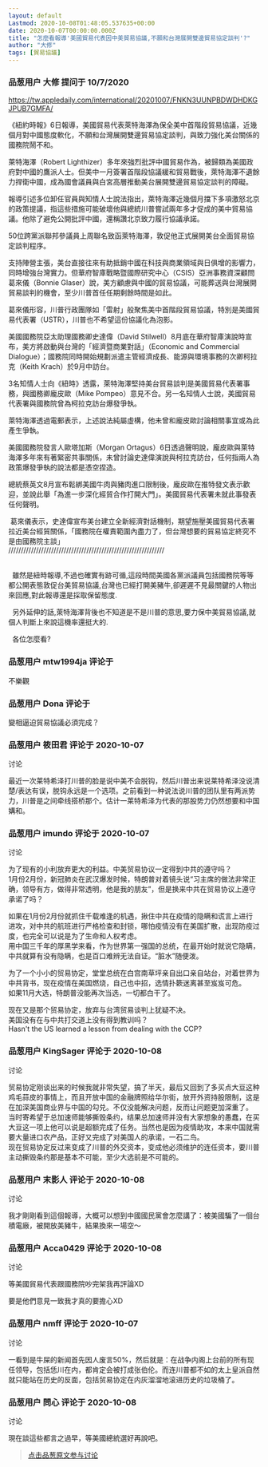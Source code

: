 ```yaml
---
layout: default
Lastmod: 2020-10-08T01:48:05.537635+00:00
date: 2020-10-07T00:00:00.000Z
title: "怎麼看報導'美國貿易代表因中美貿易協議,不願和台灣展開雙邊貿易協定談判'?"
author: "大修"
tags: [貿易協議]
---
```



### 品葱用户 **大修** 提问于 10/7/2020
    
https://tw.appledaily.com/international/20201007/FNKN3UUNPBDWDHDKGJPUB7GMFA/  
  
《紐約時報》6日報導，美國貿易代表萊特海澤為保全美中首階段貿易協議，近幾個月對中國態度軟化，不願和台灣展開雙邊貿易協定談判，與致力強化美台關係的國務院鬧不和。  
  
  
萊特海澤（Robert Lighthizer）多年來強烈批評中國貿易作為，被歸類為美國政府對中國的鷹派人士。但美中一月簽署首階段協議緩和貿易戰後，萊特海澤不遺餘力捍衛中國，成為國會議員與白宮高層推動美台展開雙邊貿易協定談判的障礙。  
  
報導引述多位卸任官員與知情人士說法指出，萊特海澤近幾個月擋下多項激怒北京的政策提議，指這些措施可能破壞他與總統川普嘗試兩年多才促成的美中貿易協議。他除了避免公開批評中國，還稱讚北京致力履行協議承諾。  
  
50位跨黨派聯邦參議員上周聯名致函萊特海澤，敦促他正式展開美台全面貿易協定談判程序。  
  
支持陣營主張，美台直接往來有助抵銷中國在科技與商業領域與日俱增的影響力，同時增強台灣實力。但華府智庫戰略暨國際研究中心（CSIS）亞洲事務資深顧問葛來儀（Bonnie Glaser）說，美方顧慮與中國的貿易協議，可能葬送與台灣展開貿易談判的機會，至少川普首任任期剩餘時間是如此。  
  
葛來儀形容，川普行政團隊如「雷射」般聚焦美中首階段貿易協議，特別是美國貿易代表署（USTR），川普也不希望這份協議化為泡影。  
  
美國國務院亞太助理國務卿史達偉（David Stilwell）8月底在華府智庫演說時宣布，美方將啟動與台灣的「經濟暨商業對話」（Economic and Commercial Dialogue）；國務院同時開始規劃派遣主管經濟成長、能源與環境事務的次卿柯拉克（Keith Krach）於9月中訪台。  
  
3名知情人士向《紐時》透露，萊特海澤堅持美台貿易談判是美國貿易代表署事務，與國務卿龐皮歐（Mike Pompeo）意見不合。另一名知情人士說，美國貿易代表署與國務院曾為柯拉克訪台爆發爭執。  
  
萊特海澤透過電郵表示，上述說法純屬虛構，他未曾和龐皮歐討論相關事宜或為此產生爭執。  
  
美國國務院發言人歐塔加斯（Morgan Ortagus）6日透過聲明說，龐皮歐與萊特海澤多年來有著緊密共事關係，未曾討論史達偉演說與柯拉克訪台，任何指兩人為政策爆發爭執的說法都是憑空捏造。  
  
總統蔡英文8月宣布鬆綁美國牛肉與豬肉進口限制後，龐皮歐在推特發文表示歡迎，並說此舉「為進一步深化經貿合作打開大門」。美國貿易代表署未就此事發表任何聲明。  
  
  
  
  
 葛來儀表示，史達偉宣布美台建立全新經濟對話機制，期望施壓美國貿易代表署拉近美台經貿關係，「國務院在權責範圍內盡力了，但台灣想要的貿易協定終究不是由國務院主談」  
//////////////////////////////////////////////////////////////  
    
  
  雖然是紐時報導,不過也確實有跡可循,這段時間美國各黨派議員包括國務院等等都公開表態敦促台美貿易協議,台灣也已經打開美豬牛,卻遲遲不見最關鍵的人物出來回應,對此報導還是採取保留態度.  
  
  另外延伸的話,萊特海澤背後也不知道是不是川普的意思,要力保中美貿易協議,就個人判斷上來說這機率還挺大的.  
  
  
  各位怎麼看?
    
                

### 品葱用户 **mtw1994ja** 评论于 
        
不樂觀
        
                

### 品葱用户 **Dona** 评论于 
        
變相逼迫貿易協議必須完成？
        
                

### 品葱用户 **筱田君** 评论于 2020-10-07
讨论

        
最近一次莱特希泽打川普的脸是说中美不会脱钩，然后川普出来说莱特希泽没说清楚/表达有误，脱钩永远是一个选项。之前看到一种说法说川普的团队里有两派势力，川普是之间牵线搭桥那个。估计一莱特希泽为代表的那股势力仍然想要和中国媾和。
        
                

### 品葱用户 **imundo** 评论于 2020-10-07
讨论

        
为了现有的小利放弃更大的利益。中美贸易协议一定得到中共的遵守吗？  
1月份2月份，新冠肺炎在武汉爆发时候，特朗普对着镜头说“习主席的做法非常正确，领导有方，做得非常透明，他是我的朋友”，但是换来中共在贸易协议上遵守承诺了吗？  
  
如果在1月份2月份就抓住千载难逢的机遇，揪住中共在疫情的隐瞒和谎言上进行进攻，对中共的航班进行严格检查和封锁，哪怕疫情没有在美国扩散，出现防疫过度，也完全可以说是为了生命和人权考虑。  
用中国三千年的厚黑学来看，作为世界第一强国的总统，在最开始时就说它隐瞒，中共就算有没有隐瞒，也是百口难辨无法自证。“脏水”随便泼。  
  
为了一个小小的贸易协定，堂堂总统在白宫南草坪亲自出口亲自站台，对着世界为中共背书，现在疫情在美国燃烧，自己也中招，选情扑簌迷离甚至岌岌可危。  
如果11月大选，特朗普没能再次当选，一切都白干了。  
  
现在又是那个贸易协定，放弃与台湾贸易谈判上犹疑不决。  
美国没有在与中共打交道上没有得到教训吗？  
Hasn't the US learned a lesson from dealing with the CCP?
        
                

### 品葱用户 **KingSager** 评论于 2020-10-08
讨论

        
贸易协定刚谈出来的时候我就非常失望，搞了半天，最后又回到了多买点大豆这种鸡毛蒜皮的事情上，而且开放中国的金融牌照给华尔街，放开外资持股限制，这是在加深美国商业界与中国的勾兑。不仅没能解决问题，反而让问题更加深重了。  
当时寄希望于总加速师能够撕毁条约，结果总加速师并没有大家想象的愚蠢，在买大豆这一项上他可以说是超额完成了任务。当然也是因为疫情助攻，本来中国就需要大量进口农产品，正好又完成了对美国人的承诺，一石二鸟。  
现在贸易协定反过来变成了川普的外交资本，变成他必须维护的连任资本，要川普主动撕毁条约那是基本不可能，至少大选前是不可能的。
        
                

### 品葱用户 **末影人** 评论于 2020-10-08
讨论

        
我才剛剛看到這個報導，大概可以想到中國國民黨會怎麼講了：被美國騙了一個台積電廠，被開放美豬牛，結果換來一場空～
        
                

### 品葱用户 **Acca0429** 评论于 2020-10-08
讨论

        
等美國貿易代表跟國務院吵完架我再評論XD  
  
要是他們意見一致我才真的要擔心XD
        
                

### 品葱用户 **nmff** 评论于 2020-10-07
讨论

        
一看到是牛屎的新闻首先因人废言50%，然后就是：在战争内阁上台前的所有现任领导，包括恁川在内，都肯定会被打成张伯伦。而连川普都不如的太上皇派自然就只能站在历史的反面，包括贸易协定在内灰溜溜地滚进历史的垃圾桶了。
        
                

### 品葱用户 **問心** 评论于 2020-10-08
讨论

        
現在談這些都言之過早，等美國總統選好再說吧。
        
                





> [点击品葱原文参与讨论](https://pincong.rocks/question/31879)

